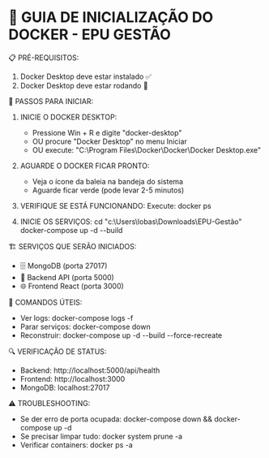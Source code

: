 # 🐳 GUIA DE INICIALIZAÇÃO DO DOCKER - EPU GESTÃO

📋 PRÉ-REQUISITOS:

1. Docker Desktop deve estar instalado ✅
2. Docker Desktop deve estar rodando 🔄

🚀 PASSOS PARA INICIAR:

1. INICIE O DOCKER DESKTOP:

   - Pressione Win + R e digite "docker-desktop"
   - OU procure "Docker Desktop" no menu Iniciar
   - OU execute: "C:\Program Files\Docker\Docker\Docker Desktop.exe"

2. AGUARDE O DOCKER FICAR PRONTO:

   - Veja o ícone da baleia na bandeja do sistema
   - Aguarde ficar verde (pode levar 2-5 minutos)

3. VERIFIQUE SE ESTÁ FUNCIONANDO:
   Execute: docker ps
4. INICIE OS SERVIÇOS:
   cd "c:\Users\lobas\Downloads\EPU-Gestão"
   docker-compose up -d --build

🏗️ SERVIÇOS QUE SERÃO INICIADOS:

- 🗄️ MongoDB (porta 27017)
- 🔧 Backend API (porta 5000)
- 🌐 Frontend React (porta 3000)

📝 COMANDOS ÚTEIS:

- Ver logs: docker-compose logs -f
- Parar serviços: docker-compose down
- Reconstruir: docker-compose up -d --build --force-recreate

🔍 VERIFICAÇÃO DE STATUS:

- Backend: http://localhost:5000/api/health
- Frontend: http://localhost:3000
- MongoDB: localhost:27017

⚠️ TROUBLESHOOTING:

- Se der erro de porta ocupada: docker-compose down && docker-compose up -d
- Se precisar limpar tudo: docker system prune -a
- Verificar containers: docker ps -a
